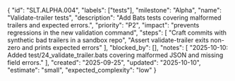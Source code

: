 {
  "id": "SLT.ALPHA.004",
  "labels": ["tests"],
  "milestone": "Alpha",
  "name": "Validate-trailer tests",
  "description": "Add Bats tests covering malformed trailers and expected errors.",
  "priority": "P2",
  "impact": "prevents regressions in the new validation command",
  "steps": [
    "Craft commits with synthetic bad trailers in a sandbox repo",
    "Assert validate-trailer exits non-zero and prints expected errors"
  ],
  "blocked_by": [],
  "notes": [
    "2025-10-10: Added test/24_validate_trailer.bats covering malformed JSON and missing field errors."
  ],
  "created": "2025-09-25",
  "updated": "2025-10-10",
  "estimate": "small",
  "expected_complexity": "low"
}
